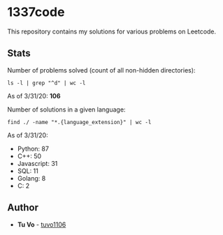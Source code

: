 # 1337code

This repository contains my solutions for various problems on Leetcode.

## Stats

Number of problems solved (count of all non-hidden directories):

`ls -l | grep "^d" | wc -l`

As of 3/31/20: **106**

Number of solutions in a given language:

`find ./ -name "*.{language_extension}" | wc -l`

As of 3/31/20:

- Python: 87
- C++: 50
- Javascript: 31
- SQL: 11
- Golang: 8
- C: 2

## Author

- **Tu Vo** - [tuvo1106](https://github.com/tuvo1106)
